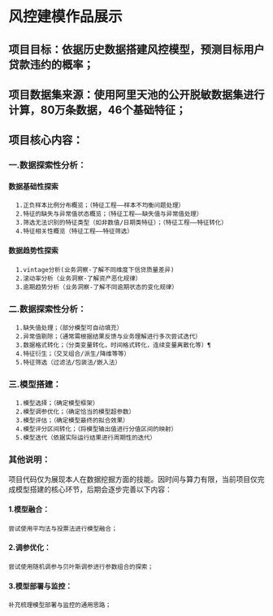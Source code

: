 # 风控建模作品展示
## 项目目标：依据历史数据搭建风控模型，预测目标用户贷款违约的概率；
## 项目数据集来源：使用阿里天池的公开脱敏数据集进行计算，80万条数据，46个基础特征；

## 项目核心内容：
### 一.数据探索性分析：
#### 数据基础性探索
      1.正负样本比例分布概览；（特征工程——样本不均衡问题处理）
      2.特征的缺失与异常值状态概览；（特征工程——缺失值与异常值处理）
      3.筛选无法识别的特征类型（如非数值/日期类特征）；（特征工程——特征转化）
      4.特征相关性概览（特征工程——特征筛选）
#### 数据趋势性探索
      1.vintage分析(业务洞察-了解不同维度下信贷质量差异)
      2.滚动率分析（业务洞察-了解资产恶化规律）
      3.逾期趋势分析（业务洞察-了解不同逾期状态的变化规律）
### 二.数据探索性分析：
      1.缺失值处理；（部分模型可自动填充）
      2.异常值剔除；（通常需根据结果反馈与业务理解进行多次尝试迭代）
      3.数据格式转化；（分类变量转化，时间格式转化，连续变量离散化等）¶
      4.特征衍生；（交叉组合/派生/降维等等）
      5.特征筛选（过滤法/包装法/嵌入法）
### 三.模型搭建：
      1.模型选择；（确定模型框架）
      2.模型调参优化；（确定恰当的模型超参数）
      3.模型评估；（确定模型最终的拟合效果）
      4.模型评分区间转化；（将模型输出值进行分值区间的映射）
      5.模型迭代（依据实际运行结果进行周期性的迭代）
      
### 其他说明：
项目代码仅为展现本人在数据挖掘方面的技能。因时间与算力有限，当前项目仅完成模型搭建的核心环节，后期会逐步完善以下内容：
#### 1.模型融合：
    尝试使用平均法与投票法进行模型融合；
#### 2.调参优化：
    尝试使用随机调参与贝叶斯调参进行参数组合的探索；
#### 3.模型部署与监控：
    补充梳理模型部署与监控的通用思路；
